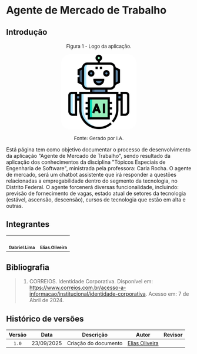 # Agente de Mercado de Trabalho

## Introdução

<font size="2"><p style="text-align: center"> Figura 1 - Logo da aplicação. </p></font>
<center><img style="border: 1px solid white; border-radius: 10%" src="assets/logo_agente.png" width = 40%></center>
<font size="2"><p style="text-align: center"> Fonte: Gerado por I.A.</p></font>

Está página tem como objetivo documentar o processo de desenvolvimento da aplicação "Agente de Mercado de Trabalho", sendo resultado da aplicação dos conhecimentos da disciplina "Tópicos Especiais de Engenharia de Software", ministrada pela professora: Carla Rocha. O agente de mercado, será um chatbot assistente que irá responder a questões relacionadas a empregabilidade dentro do segmento da tecnologia, no Distrito Federal. O agente forcenerá diversas funcionalidade, incluindo: previsão de fornecimento de vagas, estado atual de setores da tecnologia (estável, ascensão, descensão), cursos de tecnologia que estão em alta e outras.


## Integrantes

<table>
  <tr>
    <td align="center"><a href="https://github.com/gabriel-lima258 "><img style="border-radius: 50%;" src="https://github.com/gabriel-lima258.png" width="100px;" alt=""/><br/><sub><b>Gabriel Lima</b></sub></a><br/>
    <td align="center"><a href="https://github.com/EliasOliver21 "><img style="border-radius: 50%;" src="https://github.com/EliasOliver21.png" width="100px;" alt=""/><br/><sub><b>Elias Oliveira</b></sub></a><br/>
  </tr>
  
</table>

## Bibliografia

> 1. CORREIOS. Identidade Corporativa. Disponível em: <https://www.correios.com.br/acesso-a-informacao/institucional/identidade-corporativa>. Acesso em: 7 de Abril de 2024.

## Histórico de versões
| Versão | Data | Descrição | Autor | Revisor
| :-: | :-: | :-: | :-: | :-:|
|`1.0`| 23/09/2025 | Criação do documento | [Elias Oliveira](https://github.com/EliasOliver21) | []()|